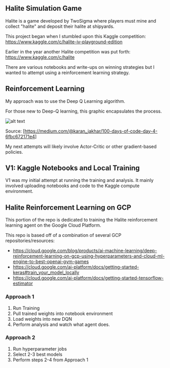 ## Halite Simulation Game

Halite is a game developed by TwoSigma where players must mine and collect "halite" and deposit their halite at shipyards.

This project began when I stumbled upon this Kaggle competition: https://www.kaggle.com/c/halite-iv-playground-edition

Earlier in the year another Halite competition was put forth: https://www.kaggle.com/c/halite

There are various notebooks and write-ups on winning strategies but I wanted to attempt using a reinforcement learning strategy.

## Reinforcement Learning

My approach was to use the Deep Q Learning algorithm.

For those new to Deep-Q learning, this graphic encapsulates the process.

![alt text](https://miro.medium.com/max/1120/1*zKvQWW05zfSaCfSEHviayA.png)

Source: [https://medium.com/@karan_jakhar/100-days-of-code-day-4-6fbc672171e4]


My next attempts will likely involve Actor-Critic or other gradient-based policies.

## V1: Kaggle Notebooks and Local Training

V1 was my initial attempt at running the training and analysis. It mainly involved uploading notebooks and code to the Kaggle compute environment.


## Halite Reinforcement Learning on GCP

This portion of the repo is dedicated to training the Halite reinforcement learning agent on the Google Cloud Platform.

This repo is based off of a combination of several GCP repositories/resources:

- https://cloud.google.com/blog/products/ai-machine-learning/deep-reinforcement-learning-on-gcp-using-hyperparameters-and-cloud-ml-engine-to-best-openai-gym-games
- https://cloud.google.com/ai-platform/docs/getting-started-keras#train_your_model_locally
- https://cloud.google.com/ai-platform/docs/getting-started-tensorflow-estimator

### Approach 1

1. Run Training
2. Pull trained weights into notebook environment
3. Load weights into new DQN
4. Perform analysis and watch what agent does.

### Approach 2

1. Run hyperparameter jobs
2. Select 2-3 best models
3. Perform steps 2-4 from Approach 1

